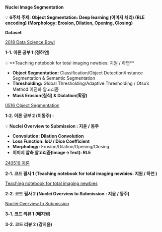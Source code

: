 **Nuclei Image Segmentation**

💡 **6주차 주제: Object Segmentation: Deep learning (이미지 처리) (RLE encoding) (Morphology: Erosion, Dilation, Opening, Closing)**

**Dataset**

[2018 Data Science Bowl](https://www.kaggle.com/competitions/data-science-bowl-2018)

**1-1. 이론 공부 1 (정하연)** 

<aside>
💡 **Teaching notebook for total imaging newbies: 지원 / 하연**

- **Object Segmentation:** Classification/Object Detection/Instance Segmentation & Semantic Segmentation
- **Thresholding:** Global Thresholding/Adaptive Thresholding / Otsu’s Method 이진화 알고리즘
- **Mask Erosion(침식) & Dialation(확장)**
</aside>

[0516 Object Segmentation](https://www.notion.so/0516-Object-Segmentation-03a07f794aa34034b3dc91d1d72b7ede?pvs=21) 

**1-2. 이론 공부 2 (이동주) :** 

💡 **Nuclei Overview to Submission : 지윤 / 동주**

- **Convolution: Dilation Convolution**
- **Loss Function: IoU / Dice Coefficient**
- **Morphology:** Erosion/Dilation/Opening/Closing
- **이미지 압축 알고리즘(Image→Text): RLE**

[240516 이론](https://www.notion.so/240516-e3ef1026125f498982a48c1c620a4c02?pvs=21) 

**2-1. 코드 필사 1 (Teaching notebook for total imaging newbies: 지원 / 하연 )**

[Teaching notebook for total imaging newbies](https://www.kaggle.com/code/stkbailey/teaching-notebook-for-total-imaging-newbies)

**2-2. 코드 필사 2 (Nuclei Overview to Submission : 지윤 / 동주)** 

[Nuclei Overview to Submission](https://www.kaggle.com/code/kmader/nuclei-overview-to-submission)

**3-1. 코드 리뷰 1 (배지원)** 

**3-2. 코드 리뷰 2 (강지윤)**
